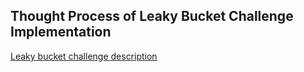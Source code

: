 ## Thought Process of Leaky Bucket Challenge Implementation

[Leaky bucket challenge description](https://github.com/woovibr/jobs/blob/main/challenges/woovi-leaky-bucket-challenge.md)


